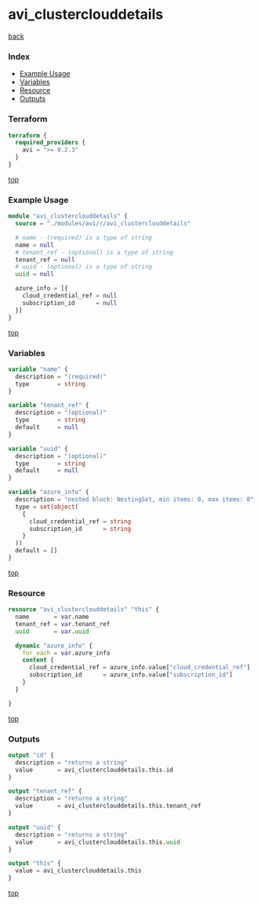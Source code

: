 # avi_clusterclouddetails

[back](../avi.md)

### Index

- [Example Usage](#example-usage)
- [Variables](#variables)
- [Resource](#resource)
- [Outputs](#outputs)

### Terraform

```terraform
terraform {
  required_providers {
    avi = ">= 0.2.3"
  }
}
```

[top](#index)

### Example Usage

```terraform
module "avi_clusterclouddetails" {
  source = "./modules/avi/r/avi_clusterclouddetails"

  # name - (required) is a type of string
  name = null
  # tenant_ref - (optional) is a type of string
  tenant_ref = null
  # uuid - (optional) is a type of string
  uuid = null

  azure_info = [{
    cloud_credential_ref = null
    subscription_id      = null
  }]
}
```

[top](#index)

### Variables

```terraform
variable "name" {
  description = "(required)"
  type        = string
}

variable "tenant_ref" {
  description = "(optional)"
  type        = string
  default     = null
}

variable "uuid" {
  description = "(optional)"
  type        = string
  default     = null
}

variable "azure_info" {
  description = "nested block: NestingSet, min items: 0, max items: 0"
  type = set(object(
    {
      cloud_credential_ref = string
      subscription_id      = string
    }
  ))
  default = []
}
```

[top](#index)

### Resource

```terraform
resource "avi_clusterclouddetails" "this" {
  name       = var.name
  tenant_ref = var.tenant_ref
  uuid       = var.uuid

  dynamic "azure_info" {
    for_each = var.azure_info
    content {
      cloud_credential_ref = azure_info.value["cloud_credential_ref"]
      subscription_id      = azure_info.value["subscription_id"]
    }
  }

}
```

[top](#index)

### Outputs

```terraform
output "id" {
  description = "returns a string"
  value       = avi_clusterclouddetails.this.id
}

output "tenant_ref" {
  description = "returns a string"
  value       = avi_clusterclouddetails.this.tenant_ref
}

output "uuid" {
  description = "returns a string"
  value       = avi_clusterclouddetails.this.uuid
}

output "this" {
  value = avi_clusterclouddetails.this
}
```

[top](#index)